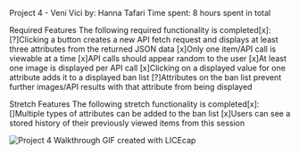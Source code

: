 Project 4 - Veni Vici 
by: Hanna Tafari
Time spent: 8 hours spent in total

Required Features 
The following required functionality is completed[x]:
[?]Clicking a button creates a new API fetch request and displays at least three attributes from the returned JSON data
[x]Only one item/API call is viewable at a time
[x]API calls should appear random to the user
[x]At least one image is displayed per API call
[x]Clicking on a displayed value for one attribute adds it to a displayed ban list
[?]Attributes on the ban list prevent further images/API results with that attribute from being displayed

Stretch Features 
The following stretch functionality is completed[x]: 
[]Multiple types of attributes can be added to the ban list
[x]Users can see a stored history of their previously viewed items from this session

![Project 4 Walkthrough](https://github.com/HannaMT/Project-4/assets/142746456/9bd80fbc-1709-4122-9489-dca471abae9c)
GIF created with LICEcap
